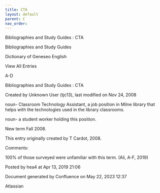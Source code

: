 ```yaml
---
title: CTA
layout: default
parent: C
nav_order:
---
```


Bibliographies and Study Guides : CTA

Bibliographies and Study Guides

Dictionary of Geneseo English

View All Entries

A-D

Bibliographies and Study Guides : CTA

Created by  Unknown User (tjc13), last modified on Nov 24, 2008

noun- Classroom Technology Assistant, a job position in Milne library that helps with the technologies used in the library classrooms. 

noun- a student worker holding this position.

New term Fall 2008.

This entry originally created by T Cardot, 2008.

Comments:

100% of those surveyed were unfamiliar with this term. (Ali, A-F, 2019)

Posted by hea4 at Apr 13, 2019 21:06

Document generated by Confluence on May 22, 2023 12:37

Atlassian
